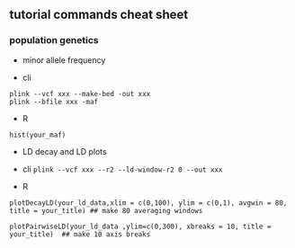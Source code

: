 ## tutorial commands cheat sheet
### population genetics
* minor allele frequency
- cli
```
plink --vcf xxx --make-bed -out xxx
plink --bfile xxx -maf
```
- R
```
hist(your_maf)
```

* LD decay and LD plots
- cli
`plink --vcf xxx --r2 --ld-window-r2 0 --out xxx`

- R
```
plotDecayLD(your_ld_data,xlim = c(0,100), ylim = c(0,1), avgwin = 80, title = your_title) ## make 80 averaging windows

plotPairwiseLD(your_ld_data ,ylim=c(0,300), xbreaks = 10, title = your_title)  ## make 10 axis breaks
```
